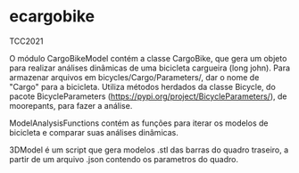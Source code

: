 # ecargobike
TCC2021

O módulo CargoBikeModel contém a classe CargoBike, que gera um objeto para realizar análises dinâmicas de uma bicicleta cargueira (long john).
Para armazenar arquivos em bicycles/Cargo/Parameters/, dar o nome de "Cargo" para a bicicleta.
Utiliza métodos herdados da classe Bicycle, do pacote BicycleParameters (https://pypi.org/project/BicycleParameters/), de moorepants, para fazer a análise.

ModelAnalysisFunctions contém as funções para iterar os modelos de bicicleta e comparar suas análises dinâmicas.

3DModel é um script que gera modelos .stl das barras do quadro traseiro, a partir de um arquivo .json contendo os parametros do quadro.

